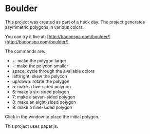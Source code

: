 # Boulder

This project was created as part of a hack day. The project generates asymmetric polygons in various colors.

You can try it live at: [http://baconspa.com/boulder/](http://baconspa.com/boulder/)

The commands are:
- +: make the polygon larger
- -: make the polycon smaller
- space: cycle through the available colors
- left/right: skew the polycon
- up/down: rotate the polygon
- 5: make a five-sided polygon
- 6: make a six-sided polygon
- 7: make a seven-sided polygon
- 8: make an eight-sided polygon
- 9: make a nine-sided polygon

Click in the window to place the initial polygon.

This project uses paper.js.
